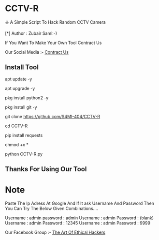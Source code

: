 
# CCTV-R

☣️ A Simple Script To Hack Random CCTV Camera


[*] Author : Zubair Sami:-)


<!DOCTYPE html>
<html>
</head>
<body>
<P>      If You Want To Make Your Own Tool Contract Us
<P> Our Social Media :- <a href="https://www.facebook.com/groups/1247616299128920/" target="_blank"> Contract Us </a>
</body>
</html>

## Install Tool

apt update -y

apt upgrade -y

pkg install python2 -y

pkg install git -y

git clone https://github.com/S4MI-404/CCTV-R

cd CCTV-R

pip install requests

chmod +x *

python CCTV-R.py

## Thanks For Using Our Tool


# Note

Paste The Ip Adress At Google And If It ask Username And Password Then You Can Try The Below Given Combinations....

Username : admin
password : admin
Username : admin
Password : (blank)
Username : admin
Password : 12345
Username : admin
Password : 9999 


<!DOCTYPE html>
<html>
</head>
<body>
<P> Our Facebook Group :- <a href="https://www.facebook.com/groups/1247616299128920/" target="_blank"> The Art Of Ethical Hackers </a>
</body>
</html>
